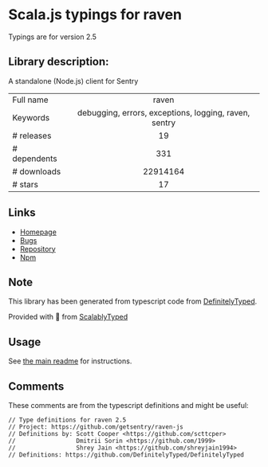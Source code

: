 
# Scala.js typings for raven

Typings are for version 2.5

## Library description:
A standalone (Node.js) client for Sentry

|                    |                 |
| ------------------ | :-------------: |
| Full name          | raven |
| Keywords           | debugging, errors, exceptions, logging, raven, sentry |
| # releases         | 19 |
| # dependents       | 331 |
| # downloads        | 22914164 |
| # stars            | 17 |

## Links
- [Homepage](https://github.com/getsentry/raven-js)
- [Bugs](https://github.com/getsentry/raven-js/issues)
- [Repository](https://github.com/getsentry/raven-js)
- [Npm](https://www.npmjs.com/package/raven)
    


## Note
This library has been generated from typescript code from [DefinitelyTyped](https://definitelytyped.org).

Provided with :purple_heart: from [ScalablyTyped](https://github.com/oyvindberg/ScalablyTyped)

## Usage
See [the main readme](../../readme.md) for instructions.

## Comments

These comments are from the typescript definitions and might be useful:
```
// Type definitions for raven 2.5
// Project: https://github.com/getsentry/raven-js
// Definitions by: Scott Cooper <https://github.com/scttcper>
//                 Dmitrii Sorin <https://github.com/1999>
//                 Shrey Jain <https://github.com/shreyjain1994>
// Definitions: https://github.com/DefinitelyTyped/DefinitelyTyped

```

